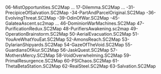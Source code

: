 06-MistOpportunities.SC2Map
...
17-Dilemma.SC2Map
...
-31-PrecipiceOfSalvation.SC2Map
-34-PartAndParcelOriginal.SC2Map
-36-EvolvingThreat.SC2Map
-39-OdinOfWar.SC2Map
-45-GalateaAscent.sc2map
...
46-DominionWarMachines.SC2Map
47-PurificationRedux.SC2Map
48-PurifiersAwakening.sc2map
49-OperationBrainstorm.SC2Map
50-AerialEvacuation.SC2Map
51-YouAreWhatYouEat.SC2Map
52-AmonsReach.SC2Map
53-DylarianShipyards.SC2Map
54-GazeOfTheVoid.SC2Map
55-GuardiansOfAiur.SC2Map
56-JaskQuest.SC2Map
57-MothersMercy.SC2Map
58-VoidOverwhelming.SC2Map
59-PrimalResurgence.SC2Map
60-PSIChaos.SC2Map
61-ThetaBetaStation.SC2Map
62-RealSteel.SC2Map
63-Salvation.SC2Map